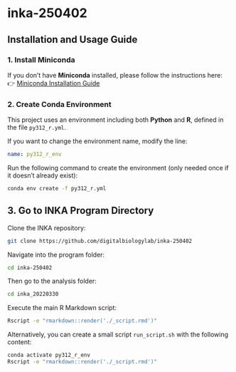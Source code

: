 # inka-250402


## Installation and Usage Guide

### 1. Install Miniconda
If you don’t have **Miniconda** installed, please follow the instructions here:  
👉 [Miniconda Installation Guide](https://www.anaconda.com/docs/getting-started/miniconda/install)

### 2. Create Conda Environment
This project uses an environment including both **Python** and **R**, defined in the file `py312_r.yml`.

If you want to change the environment name, modify the line:

```yaml
name: py312_r_env
```

Run the following command to create the environment (only needed once if it doesn’t already exist):

```bash
conda env create -f py312_r.yml
```


## 3. Go to INKA Program Directory
Clone the INKA repository:

```bash
git clone https://github.com/digitalbiologylab/inka-250402
```

Navigate into the program folder:

```bash
cd inka-250402
```

Then go to the analysis folder:

```bash
cd inka_20220330
```

Execute the main R Markdown script:

```bash
Rscript -e "rmarkdown::render('./_script.rmd')"
```

Alternatively, you can create a small script `run_script.sh` with the following content:

```bash
conda activate py312_r_env
Rscript -e "rmarkdown::render('./_script.rmd')"
```

